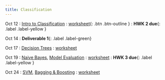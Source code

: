 ```yaml
---
title: Classification
---
```


Oct 12 
: [Intro to Classification](#) 
  : [worksheet](https://raw.githubusercontent.com/gallettilance/CS506-Fall2022/master/worksheets/worksheet_09.ipynb){: .btn .btn-outline } 
    : **HWK 2 due**{: .label .label-yellow } 

Oct 14
: **Deliverable 1**{: .label .label-green} 

Oct 17 
: [Decision Trees](#) 
  : [worksheet](#)

Oct 19 
: [Naive Bayes](#), [Model Evaluation](#) 
  : [worksheet](#) 
    : **HWK 3 due**{: .label .label-yellow } 

Oct 24 
: [SVM](#), [Bagging & Boosting](#) 
  : [worksheet](#)
